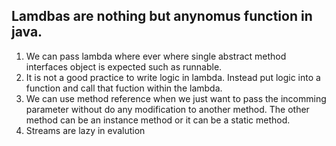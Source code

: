 ## Lamdbas are nothing but anynomus function in java.

1. We can pass lambda where ever where single abstract method interfaces object is expected such as runnable.
2. It is not a good practice to write logic in lambda. Instead put logic into a function and call that fuction within the lambda.
3. We can use method reference when we just want to pass the incomming parameter without do any modification to another method. The other method can be an instance    method or it can be a static method.
4. Streams are lazy in evalution

